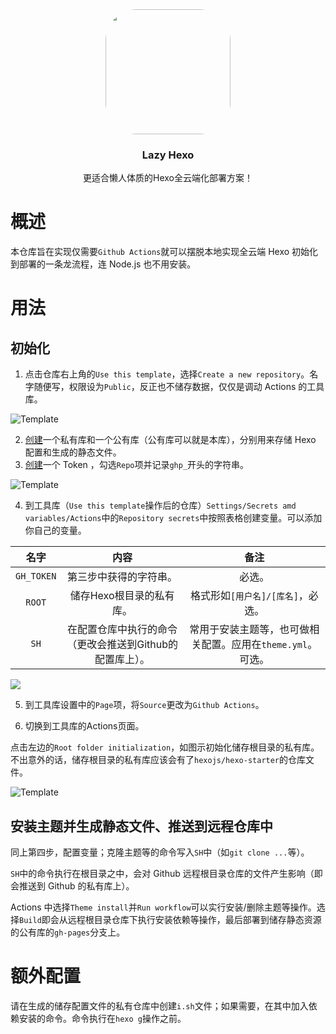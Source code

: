 <div align="center">
	<img src="https://gcore.jsdelivr.net/gh/2SH33P/LazyHexo/logo.jpg" width=200px style="border-radius: 25%">
	<h3>Lazy Hexo</h3>
	<p>更适合懒人体质的Hexo全云端化部署方案！</p>
</div>

# 概述

本仓库旨在实现仅需要`Github Actions`就可以摆脱本地实现全云端 Hexo 初始化到部署的一条龙流程，连 Node.js 也不用安装。

# 用法

## 初始化

 1. 点击仓库右上角的`Use this template`，选择`Create a new repository`。名字随便写，权限设为`Public`，反正也不储存数据，仅仅是调动 Actions 的工具库。
 
![Template](https://gcore.jsdelivr.net/gh/2SH33P/LazyHexo/imgs/1.png)

2. [创建](https://github.com/new)一个私有库和一个公有库（公有库可以就是本库），分别用来存储 Hexo 配置和生成的静态文件。
3. [创建](https://github.com/settings/tokens/new)一个 Token ，勾选`Repo`项并记录`ghp_`开头的字符串。

![Template](https://gcore.jsdelivr.net/gh/2SH33P/LazyHexo/imgs/3.png)

4. 到工具库（`Use this template`操作后的仓库）`Settings/Secrets amd variables/Actions`中的`Repository secrets`中按照表格创建变量。可以添加你自己的变量。

|     名字     |               内容                |                 备注                  |
| :--------: | :-----------------------------: | :---------------------------------: |
| `GH_TOKEN` |           第三步中获得的字符串。           |                 必选。                 |
|   `ROOT`   |         储存Hexo根目录的私有库。          |        格式形如`[用户名]/[库名]`，必选。         |
|    `SH`    | 在配置仓库中执行的命令（更改会推送到Github的配置库上）。 | 常用于安装主题等，也可做相关配置。应用在`theme.yml`。可选。

![](https://gcore.jsdelivr.net/gh/2SH33P/LazyHexo/imgs/2.png)

5. 到工具库设置中的`Page`项，将`Source`更改为`Github Actions`。

5. 切换到工具库的Actions页面。

点击左边的`Root folder initialization`，如图示初始化储存根目录的私有库。不出意外的话，储存根目录的私有库应该会有了`hexojs/hexo-starter`的仓库文件。

![Template](https://gcore.jsdelivr.net/gh/2SH33P/LazyHexo/imgs/4.png)

## 安装主题并生成静态文件、推送到远程仓库中

同上第四步，配置变量；克隆主题等的命令写入`SH`中（如`git clone ...`等）。

`SH`中的命令执行在根目录之中，会对 Github 远程根目录仓库的文件产生影响（即会推送到 Github 的私有库上）。

Actions 中选择`Theme install`并`Run workflow`可以实行安装/删除主题等操作。选择`Build`即会从远程根目录仓库下执行安装依赖等操作，最后部署到储存静态资源的公有库的`gh-pages`分支上。

# 额外配置

请在生成的储存配置文件的私有仓库中创建`i.sh`文件；如果需要，在其中加入依赖安装的命令。命令执行在`hexo g`操作之前。
